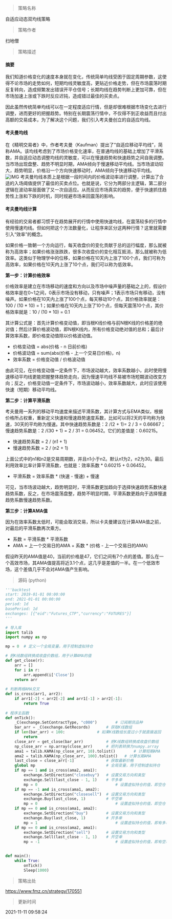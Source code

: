 
> 策略名称

自适应动态双均线策略

> 策略作者

扫地僧

> 策略描述

#### 摘要
我们知道价格变化的速度本身就在变化，传统简单均线受困于固定周期参数，这使得不论市场的走势如何，短期均线灵敏度高，更贴近价格走势，但在市场震荡时期反复转向，造成频繁发出错误开平仓信号；长期均线在趋势判断上更加可靠，但在市场加速上涨或下跌时反应迟钝，造成错过最佳的买卖点。

因此虽然传统简单均线可以在一定程度适应行情，但是却很难根据市场变化去进行调整，进而更好的把握趋势。特别在长期震荡行情中，不仅得不到正收益而且付出高额的交易成本，为了解决这个问题，我们引入考夫曼创立的自适应均线。

#### 考夫曼均线
在《精明交易者》中，作者考夫曼（Kaufman）提出了“自适应移动平均线”，简称AMA。该均线考虑到了市场价格变化速率，在普通均线的基础上增加了平滑系数，并自适应动态调整均线的灵敏度，可以在慢速趋势和快速趋势之间自我调整。当市场出现盘整、趋势不明显时期，AMA倾向于慢速移动平均线。当市场波动较大，趋势明显，价格沿一个方向快速移动时，AMA倾向于快速移动平均线。
 ![IMG](https://www.fmz.cn/upload/asset/39c34257db82a70daad3.png) 
考夫曼均线本质上是根据一段时间内的价格波动率进行调整，计算出了合适的入场阈值提供了最佳的买卖点位。也就是说，它分为两部分主逻辑，第二部分逻辑在波动率层面做了又一次自适应。从而反应市场真实的趋势，便于快速抓住趋势性上涨和下跌的时机，同时规避市场来回震荡的影响。

#### 考夫曼均线计算
有经验的交易者都习惯于在趋势展开的行情中使用快速均线，在震荡较多的行情中使用慢速均线。但如何把这个方法数量化，让程序来区分这两种行情？这里就需要引入“效率”的概念。

如果价格一致朝一个方向运行，每天收盘价的变化贡献于总的运行幅度，那么就被称为高效率；如果价格涨涨跌跌，很多次收盘价的变化相互抵消，那么就被称为低效率。这类似于物理学中的位移，如果价格在10天内上涨了100个点，我们可称为高效率，如果价格在10天内上涨了10个点，我们可以称为低效率。

**第一步：计算价格效率**

价格效率是建立在市场移动的速度和方向以及市场中噪声量的基础之上的，假设价格效率是在0~1之间，0表示市场没有移动，只有噪声；1表示市场只有移动，没有噪声。如果价格在10天内上涨了100个点，每天移动10个点，其价格效率就是：100 / (10 * 10) = 1；如果价格在10天内上涨了10个点，但每天震荡10个点，其价格效率就是：10 / (10 * 10) = 0.1

其计算公式是：首先计算价格变动值，即当根K线价格与前N根K线的价格差的绝对值；然后计算价格波动值，即N根K线内，所有价格变动绝对值的总和；最后计算效率系数，即价格变动值除以价格波动值。

- 价格变动值 = abs(价格 - n 日前价格)
- 价格波动值 = sum(abs(价格 - 上一个交易日价格)，n)
- 效率系数 = 价格变动值 / 价格波动值

由此可见，在价格变动值一定条件下，市场波动越大，效率系数越小，此时使用慢速移动平均线更能把握整体趋势走向，因为慢速平均线不易被市场短期波动改变方向；反之，价格变动值一定条件下，市场波动越小，效率系数越大，此时应该使用快速（短期）移动平均线。

**第二步：计算平滑系数**

考夫曼用一系列的移动平均速度来描述平滑系数，其计算方式与EMA类似，根据价格所占权重，重新定义快速和慢速趋势速度系数，比如可以将2天的平均称为快速，30天的平均称为慢速。其中快速趋势系数是：2 /(2 + 1)= 2 / 3 = 0.66667；慢速趋势系数是：2 /(30 + 1) = 2 / 31 = 0.06452。它们的差值是：0.60215。

- 快速趋势系数 = 2 / (n1 + 1)
- 慢速趋势系数 = 2 / (n2 + 1)

上面公式中的n1和n2是交易周期数，并且n1小于n2。默认n1为2，n2为30。最后利用效率比率计算平滑系数，也就是：效率系数 * 0.60215 + 0.06452。

- 平滑系数 = 效率系数 * (快速 - 慢速) + 慢速

可见，当市场波动越大，趋势明显时，平滑系数更加趋向于选择快速趋势系数快速趋势系数，反之，在市场震荡盘整，趋势不明显时期，平滑系数更趋向于选择慢速趋势系数慢速趋势系数。

**第三步：计算AMA值**

因为在效率系数太低时，可能会取消交易，所以卡夫曼建议在计算AMA值之前，对最后的平滑系数再次乘方。

- 系数 = 平滑系数 * 平滑系数
- AMA = 上一个交易日的AMA + 系数 * (价格 - 上一个交易日的AMA)

假设昨天的AMA值是40，当前的价格是47，它们之间有7个点的差值。那么在一个高效市场，其AMA值提高将近3.1个点，这几乎是差值的一半。在一个低效市场，这个差值几乎不会对AMA值产生影响。




> 源码 (python)

``` python
'''backtest
start: 2019-01-01 00:00:00
end: 2021-01-01 00:00:00
period: 1d
basePeriod: 1d
exchanges: [{"eid":"Futures_CTP","currency":"FUTURES"}]
'''

# 导入库
import talib
import numpy as np

mp = 0  # 定义一个全局变量，用于控制虚拟持仓

# 把K线数组转换成收盘价数组，用于计算AMA的值
def get_close(r):
    arr = []
    for i in r:
        arr.append(i['Close'])
    return arr
    
# 判断两根AMA交叉
def is_cross(arr1, arr2):
    if arr1[-2] < arr2[-2] and arr1[-1] > arr2[-1]:
        return True
    
# 程序主函数
def onTick():
    _C(exchange.SetContractType, "c000") 		# 订阅期货品种
    bar_arr = _C(exchange.GetRecords)  		# 获取K线数组
    if len(bar_arr) < 100:  			# 如果K线数组长度过小于就直接返回
        return
    close_arr = get_close(bar_arr)  		# 把K线数组转换成收盘价数组
    np_close_arr = np.array(close_arr) 		# 把列表转换为numpy.array
    ama1 = talib.KAMA(np_close_arr, 10).tolist()		# 计算短期AMA
    ama2 = talib.KAMA(np_close_arr, 100).tolist()  	# 计算长期AMA
    last_close = close_arr[-1]  			# 获取最新价格
    global mp  								# 全局变量，用于控制虚拟持仓
    if mp == 1 and is_cross(ama2, ama1):
        exchange.SetDirection("closebuy")  	# 设置交易方向和类型
        exchange.Sell(last_close - 1, 1)  	# 平多单
        mp = 0  								# 设置虚拟持仓的值，即空仓
    if mp == -1 and is_cross(ama1, ama2):
        exchange.SetDirection("closesell")	# 设置交易方向和类型
        exchange.Buy(last_close, 1)  		# 平空单
        mp = 0  								# 设置虚拟持仓的值，即空仓
    if mp == 0 and is_cross(ama1, ama2):
        exchange.SetDirection("buy")  		# 设置交易方向和类型
        exchange.Buy(last_close, 1)  		# 开多单
        mp = 1  								# 设置虚拟持仓的值，即有多单
    if mp == 0 and is_cross(ama2, ama1):
        exchange.SetDirection("sell")  		# 设置交易方向和类型
        exchange.Sell(last_close - 1, 1)  	# 开空单
        mp = -1  								# 设置虚拟持仓的值，即有空单

        
def main():
    while True:
        onTick()
        Sleep(1000)
```

> 策略出处

https://www.fmz.cn/strategy/170551

> 更新时间

2021-11-11 09:58:24
